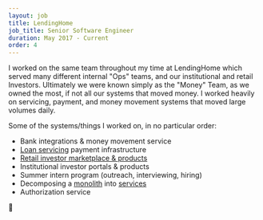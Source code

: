 ```yaml
---
layout: job
title: LendingHome
job_title: Senior Software Engineer
duration: May 2017 - Current
order: 4
---
```


I worked on the same team throughout my time at LendingHome which served many different internal "Ops" teams, and our institutional and retail Investors. Ultimately we were known simply as the "Money" Team, as we owned the most, if not all our systems that moved money. I worked heavily on servicing, payment, and money movement systems that moved large volumes daily.

Some of the systems/things I worked on, in no particular order:

- Bank integrations & money movement service
- [Loan servicing](https://www.investopedia.com/terms/l/loan_servicing.asp) payment infrastructure
- [Retail investor marketplace & products](https://www.lendinghome.com/users/sign-up/investor)
- Institutional investor portals & products
- Summer intern program (outreach, interviewing, hiring)
- Decomposing a [monolith](https://www.wikiwand.com/en/Monolithic_application) into [services](https://www.wikiwand.com/en/Service-oriented_architecture)
- Authorization service

💸
